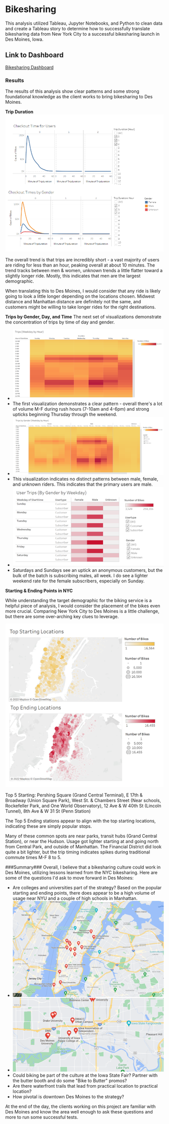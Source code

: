 # Bikesharing #
This analysis utilized Tableau, Jupyter Notebooks, and Python to clean data and create a Tableau story to determine how to successfully translate bikesharing data from New York City to a successful bikesharing launch in Des Moines, Iowa.

## Link to Dashboard ##
[Bikesharing Dashboard](https://public.tableau.com/views/bikesharinghw/BikesharingDash?:language=en-US&:display_count=n&:origin=viz_share_link)

### Results ### 

The results of this analysis show clear patterns and some strong foundational knowledge as the client works to bring bikesharing to Des Moines.

**Trip Duration**
![Trip Duration](https://github.com/TRACIE-F/bikesharing/blob/main/Resources/Checkout%20Time.png)

The overall trend is that trips are incredibly short - a vast majority of users are riding for less than an hour, peaking overall at about 10 minutes.
The trend tracks between men & women, unknown trends a little flatter toward a slightly longer ride. Mostly, this indicates that men are the largest demographic.

When translating this to Des Moines, I would consider that any ride is likely going to look a little longer depending on the locations chosen. Midwest distance and Manhattan distance are definitely not the same, and customers might be willing to take longer rides for the right destinations.


**Trips by Gender, Day, and Time**
The next set of visualizations demonstrate the concentration of trips by time of day and gender.
 * ![Trips1](https://github.com/TRACIE-F/bikesharing/blob/main/Resources/Trips%20wbh.png)
  * The first visualization demonstrates a clear pattern - overall there's a lot of volume M-F during rush hours (7-10am and 4-6pm) and strong upticks beginning Thursday through the weekend.
 * ![Trips2](https://github.com/TRACIE-F/bikesharing/blob/main/Resources/Trips%20by%20Gender%20wbh.png)
  * This visualization indicates no distinct patterns between male, female, and unknown riders. This indicates that the primary users are male.
 * ![Trips3](https://github.com/TRACIE-F/bikesharing/blob/main/Resources/Trips%20by%20Gender%20By%20Weekday.png)
  * Saturdays and Sundays see an uptick an anonymous customers, but the bulk of the batch is subscribing males, all week. I do see a lighter weekend rate for the female subscribers, especially on Sunday. 

**Starting & Ending Points in NYC**

While understanding the target demographic for the biking service is a helpful piece of analysis, I would consider the placement of the bikes even more crucial. Comparing New York City to Des Moines is a little challenge, but there are some over-arching key clues to leverage.

![NYC Start](https://github.com/TRACIE-F/bikesharing/blob/main/Resources/Top%20Starting%20Locations%20-%20Unmarked.png)

Top 5 Starting: Pershing Square (Grand Central Terminal), E 17th & Broadway (Union Square Park), West St. & Chambers Street (Near schools, Rockefeller Park, and One World Observatory), 12 Ave & W 40th St (Lincoln Tunnel), 8th Ave & W 31 St (Penn Station)

The Top 5 Ending stations appear to align with the top starting locations, indicating these are simply popular stops.

Many of these common spots are near parks, transit hubs (Grand Central Station), or near the Hudson. Usage got lighter starting at and going north from Central Park, and outside of Manhattan. The Financial District did look quite a bit lighter, but the trip timing indicates spikes during traditional commute times M-F 8 to 5. 

###Summary###
Overall, I believe that a bikesharing culture could work in Des Moines, utilizing lessons learned from the NYC bikesharing. Here are some of the questions I'd ask to move forward in Des Moines:

  * Are colleges and universities part of the strategy? Based on the popular starting and ending points, there does appear to be a high volume of usage near NYU and a couple of high schools in Manhattan.
  * ![nycollege](https://github.com/TRACIE-F/bikesharing/blob/main/Resources/NY%20College.png)
  * ![dcollege](https://github.com/TRACIE-F/bikesharing/blob/main/Resources/DesMoines%20College.png)
  * Could biking be part of the culture at the Iowa State Fair? Partner with the butter booth and do some "Bike to Butter" promos?
  * Are there waterfront trails that lead from practical location to practical location?
  * How pivotal is downtown Des Moines to the strategy?
  
At the end of the day, the clients working on this project are familiar with Des Moines and know the area well enough to ask these questions and more to run some successful tests.
